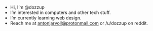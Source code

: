 - Hi, I’m @dozzup
- I’m interested in computers and other tech stuff.
- I’m currently learning web design.
- Reach me at antonjarvoll@protonmail.com or /u/dozzup on reddit.

<!---
dozzup/dozzup is a ✨ special ✨ repository because its `README.md` (this file) appears on your GitHub profile.
You can click the Preview link to take a look at your changes.
--->
